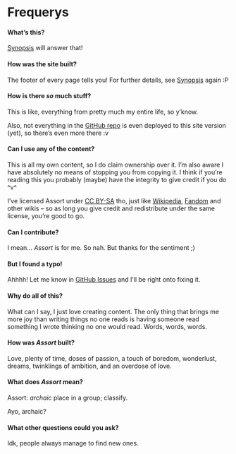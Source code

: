 # Frequerys
<!-- #SQUARK live!
| dest = frequerys
| title = Frequerys
| capt = Frequent Queries
| desc = Frequent queries related to Assort
| duality = light
| index = info
| shard = #INDEX
-->

#### What’s this?
[Synopsis](https://sup2point0.github.io/Assort/synopsis) will answer that!

#### How was the site built?
The footer of every page tells you! For further details, see [Synopsis](https://sup2point0.github.io/Assort/synopsis) again :P

#### How is there *so* much stuff?
This is like, everything from pretty much my entire life, so y’know.

Also, not everything in the [GitHub repo](https://github.com/Sup2point0/Assort) is even deployed to this site version (yet), so there’s even more there :v

#### Can I use any of the content?
This is all my own content, so I do claim ownership over it. I’m also aware I have absolutely no means of stopping you from copying it. I think if you’re reading this you probably (maybe) have the integrity to give credit if you do ^v^

I’ve licensed Assort under [CC BY-SA](~) tho, just like [Wikipedia](~), [Fandom](~) and other wikis – so as long you give credit and redistribute under the same license, you’re good to go.

#### Can I contribute?
I mean... *Assort* is for me. So nah. But thanks for the sentiment ;)

#### But I found a typo!
Ahhhh! Let me know in [GitHub Issues](https://github.com/Sup2point0/Assort/issues) and I’ll be right onto fixing it.

#### Why do all of this?
What can I say, I just love creating content. The only thing that brings me more joy than writing things no one reads is having someone read something I wrote thinking no one would read. Words, words, words.

#### How was *Assort* built?
Love, plenty of time, doses of passion, a touch of boredom, wonderlust, dreams, twinklings of ambition, and an overdose of love.

#### What does *Assort* mean?
Assort: *archaic* place in a group; classify.

Ayo, archaic?

#### What other questions could you ask?
Idk, people always manage to find new ones.


<!-- #SQUARK only?

<style lang="scss">

h4 {
  color: var(--col-text-prot);
}

</style>

     #SQUARK only. -->
